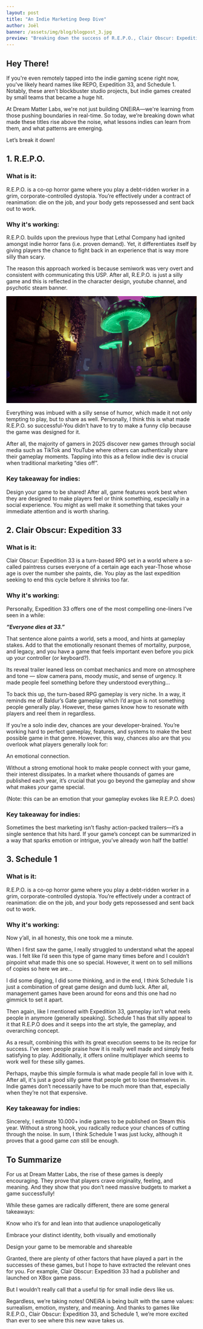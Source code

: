 ```yaml
---
layout: post
title: "An Indie Marketing Deep Dive"
author: Joël
banner: /assets/img/blog/blogpost_3.jpg
preview: "Breaking down the success of R.E.P.O., Clair Obscur: Expedition 33, and Schedule 1."
---
```

<h2 class="post-h2">Hey There!</h2>

If you're even remotely tapped into the indie gaming scene right now, you've likely heard names like REPO, Expedition 33, and Schedule 1. Notably, these aren’t blockbuster studio projects, but indie games created by small teams that became a huge hit.

At Dream Matter Labs, we're not just building ONEiRA—we're learning from those pushing boundaries in real-time. So today, we’re breaking down what made these titles rise above the noise, what lessons indies can learn from them, and what patterns are emerging.

Let’s break it down!

<h2 class="post-h2">1. R.E.P.O.</h2>

<h3 class="post-h3">What is it:</h3>

R.E.P.O. is a co-op horror game where you play a debt-ridden worker in a grim, corporate-controlled dystopia. You’re effectively under a contract of reanimation: die on the job, and your body gets repossessed and sent back out to work.

<h3 class="post-h3">Why it's working:</h3>

R.E.P.O. builds upon the previous hype that Lethal Company had ignited amongst indie horror fans (i.e. proven demand). Yet, it differentiates itself by giving players the chance to fight back in an experience that is way more silly than scary.

The reason this approach worked is because semiwork was very overt and consistent with communicating this USP. After all, R.E.P.O. is just a silly game and this is reflected in the character design, youtube channel, and psychotic steam banner.

<img class="img-fluid post-image w-100" src="/assets/img/blog/oneira_ss_3.jpg">

Everything was imbued with a silly sense of humor, which made it not only tempting to play, but to share as well. Personally, I think this is what made R.E.P.O. so successful-You didn’t have to try to make a funny clip because the game was designed for it.

After all, the majority of gamers in 2025 discover new games through social media such as TikTok and YouTube where others can authentically share their gameplay moments. Tapping into this as a fellow indie dev is crucial when traditional marketing “dies off”.

<h3 class="post-h3">Key takeaway for indies:</h3>

Design your game to be shared! After all, game features work best when they are designed to make players feel or think something, especially in a social experience. You might as well make it something that takes your immediate attention and is worth sharing.

<h2 class="post-h2">2. Clair Obscur: Expedition 33</h2>

<h3 class="post-h3">What is it:</h3>

Clair Obscur: Expedition 33 is a turn-based RPG set in a world where a so-called paintress curses everyone of a certain age each year-Those whose age is over the number she paints, die. You play as the last expedition seeking to end this cycle before it shrinks too far.

<h3 class="post-h3">Why it's working:</h3>

Personally, Expedition 33 offers one of the most compelling one-liners I’ve seen in a while:

***“Everyone dies at 33.”***

That sentence alone paints a world, sets a mood, and hints at gameplay stakes. Add to that the emotionally resonant themes of mortality, purpose, and legacy, and you have a game that feels important even before you pick up your controller (or keyboard?).

Its reveal trailer leaned less on combat mechanics and more on atmosphere and tone — slow camera pans, moody music, and sense of urgency. It made people feel something before they understood everything…

To back this up, the turn-based RPG gameplay is very niche. In a way, it reminds me of Baldur’s Gate gameplay which I’d argue is not something people generally play. However, these games know how to resonate with players and reel them in regardless.

If you’re a solo indie dev, chances are your developer-brained. You’re working hard to perfect gameplay, features, and systems to make the best possible game in that genre. However, this way, chances also are that you overlook what players generally look for:

An emotional connection.

Without a strong emotional hook to make people connect with your game, their interest dissipates. In a market where thousands of games are published each year, it’s crucial that you go beyond the gameplay and show what makes *your* game special.

(Note: this can be an emotion that your gameplay evokes like R.E.P.O. does)

<h3 class="post-h3">Key takeaway for indies:</h3>

Sometimes the best marketing isn’t flashy action-packed trailers—it’s a single sentence that hits hard. If your game’s concept can be summarized in a way that sparks emotion or intrigue, you’ve already won half the battle!

<h2 class="post-h2">3. Schedule 1</h2>

<h3 class="post-h3">What is it:</h3>

R.E.P.O. is a co-op horror game where you play a debt-ridden worker in a grim, corporate-controlled dystopia. You’re effectively under a contract of reanimation: die on the job, and your body gets repossessed and sent back out to work.

<h3 class="post-h3">Why it's working:</h3>

Now y’all, in all honesty, this one took me a minute.

When I first saw the game, I really struggled to understand what the appeal was. I felt like I’d seen this type of game many times before and I couldn’t pinpoint what made this one so special. However, it went on to sell millions of copies so here we are…

I did some digging, I did some thinking, and in the end, I think Schedule 1 is just a combination of great game design and dumb luck. After all, management games have been around for eons and this one had no gimmick to set it apart.

Then again, like I mentioned with Expedition 33, gameplay isn’t what reels people in anymore (generally speaking). Schedule 1 has that silly appeal to it that R.E.P.O does and it seeps into the art style, the gameplay, and overarching concept.

As a result, combining this with its great execution seems to be its recipe for success. I’ve seen people praise how it is really well made and simply feels satisfying to play. Additionally, it offers online multiplayer which seems to work well for these silly games.

Perhaps, maybe this simple formula is what made people fall in love with it. After all, it's just a good silly game that people get to lose themselves in. Indie games don’t necessarily have to be much more than that, especially when they’re not that expensive.

<h3 class="post-h3">Key takeaway for indies:</h3>

Sincerely, I estimate 10.000+ indie games to be published on Steam this year. Without a strong hook, you radically reduce your chances of cutting through the noise. In sum, I think Schedule 1 was just lucky, although it proves that a good game *can* still be enough. 

<h2 class="post-h2">To Summarize</h2>

For us at Dream Matter Labs, the rise of these games is deeply encouraging. They prove that players crave originality, feeling, and meaning. And they show that you don’t need massive budgets to market a game successfully!

While these games are radically different, there are some general takeaways:

Know who it’s for and lean into that audience unapologetically

Embrace your distinct identity, both visually and emotionally

Design your game to be memorable and shareable

Granted, there are plenty of other factors that have played a part in the successes of these games, but I hope to have extracted the relevant ones for you. For example, Clair Obscur: Expedition 33 had a publisher and launched on XBox game pass.

But I wouldn’t really call that a useful tip for small indie devs like us.

Regardless, we’re taking notes! ONEiRA is being built with the same values: surrealism, emotion, mystery, and meaning. And thanks to games like R.E.P.O., Clair Obscur: Expedition 33, and Schedule 1, we’re more excited than ever to see where this new wave takes us.